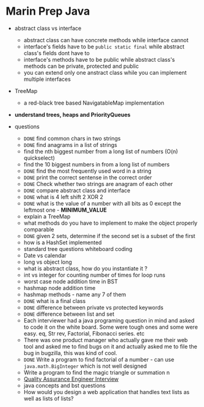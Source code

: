 Marin Prep Java
==============

- abstract class vs interface
  - abstract class can have concrete methods while interface cannot
  - interface's fields have to be `public static final` while abstract class's fields dont have to
  - interface's methods have to be public while abstract class's methods can be private, protected and public
  - you can extend only one anstract class while you can implement multiple interfaces

- TreeMap
  - a red-black tree based NavigatableMap implementation

- **understand trees, heaps and PriorityQueues**


- questions
  - `DONE` find common chars in two strings
  - `DONE` find anagrams in a list of strings
  - find the nth biggest number from a long list of numbers (O(n) quickselect)
  - find the 10 biggest numbers in from a long list of numbers
  - `DONE` find the most frequently used word in a string
  - `DONE` print the correct sentense in the correct order
  - `DONE` Check whether two strings are anagram of each other
  - `DONE` compare abstract class and interface
  - `DONE` what is 4 left shift 2 XOR 2
  - `DONE` what is the value of a number with all bits as 0 except the leftmost one - **MINIMUM_VALUE**
  - explain a TreeMap
  - what methods do you have to implement to make the object properly comparable
  - `DONE` given 2 sets, determine if the second set is a subset of the first
  - how is a HashSet implemented
  - standard tree questions whiteboard coding
  - Date vs calendar
  - long vs object long
  - what is abstract class, how do you instantiate it ?
  - int vs integer for counting number of times for loop runs
  - worst case node addition time in BST
  - hashmap node addition time
  - hashmap methods - name any 7 of them
  - `DONE` what is a final class
  - `DONE` difference between private vs protected keywords
  - `DONE` difference between list and set
  - Each interviewer had a java programing question in mind and asked to code it on the white board. Some were tough ones and some were easy. eq, Str rev, Factorial, Fibonacci series. etc
  - There was one product manager who actually gave me their web tool and asked me to find bugs on it and actually asked me to file the bug in bugzilla, this was kind of cool.
  - `DONE` Write a program to find factorial of a number - can use `java.math.BigInteger` which is not well designed
  - Write a program to find the magic triangle or summation n
  - [Quality Assurance Engineer Interview](http://www.glassdoor.com/Interview/Marin-Software-Quality-Assurance-Engineer-Interview-Questions-EI_IE113537.0,14_KO15,41.htm#RVW1206833)
  - java concepts and bst questions
  - How would you design a web application that handles text lists as well as lists of lists?
